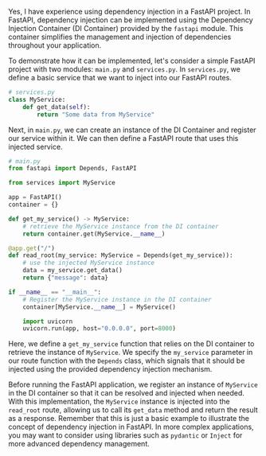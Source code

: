 Yes, I have experience using dependency injection in a FastAPI project. In FastAPI, dependency injection can be implemented using the Dependency Injection Container (DI Container) provided by the `fastapi` module. This container simplifies the management and injection of dependencies throughout your application.

To demonstrate how it can be implemented, let's consider a simple FastAPI project with two modules: `main.py` and `services.py`. In `services.py`, we define a basic service that we want to inject into our FastAPI routes.
```python
# services.py
class MyService:
    def get_data(self):
        return "Some data from MyService"
```
Next, in `main.py`, we can create an instance of the DI Container and register our service within it. We can then define a FastAPI route that uses this injected service.
```python
# main.py
from fastapi import Depends, FastAPI

from services import MyService

app = FastAPI()
container = {}

def get_my_service() -> MyService:
    # retrieve the MyService instance from the DI container
    return container.get(MyService.__name__)

@app.get("/")
def read_root(my_service: MyService = Depends(get_my_service)):
    # use the injected MyService instance
    data = my_service.get_data()
    return {"message": data}

if __name__ == "__main__":
    # Register the MyService instance in the DI container
    container[MyService.__name__] = MyService()

    import uvicorn
    uvicorn.run(app, host="0.0.0.0", port=8000)
```
Here, we define a `get_my_service` function that relies on the DI container to retrieve the instance of `MyService`. We specify the `my_service` parameter in our route function with the `Depends` class, which signals that it should be injected using the provided dependency injection mechanism.

Before running the FastAPI application, we register an instance of `MyService` in the DI container so that it can be resolved and injected when needed.
With this implementation, the `MyService` instance is injected into the `read_root` route, allowing us to call its `get_data` method and return the result as a response.
Remember that this is just a basic example to illustrate the concept of dependency injection in FastAPI. In more complex applications, you may want to consider using libraries such as `pydantic` or `Inject` for more advanced dependency management.
